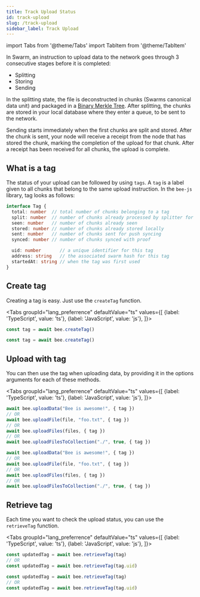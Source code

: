 ```yaml
---
title: Track Upload Status
id: track-upload
slug: /track-upload
sidebar_label: Track Upload
---
```


import Tabs from '@theme/Tabs'
import TabItem from '@theme/TabItem'

In Swarm, an instruction to upload data to the network goes through 3 consecutive stages before it is completed:

- Splitting
- Storing
- Sending

In the splitting state, the file is deconstructed in chunks (Swarms canonical data unit) and packaged in a [Binary Merkle Tree](https://en.wikipedia.org/wiki/Merkle_tree). After splitting, the chunks are stored in your local database where they enter a queue, to be sent to the network.

Sending starts immediately when the first chunks are split and stored. After the chunk is sent, your node will receive a receipt from the node that has stored the chunk, marking the completion of the upload for that chunk. After a receipt has been received for all chunks, the upload is complete.

## What is a tag
The status of your upload can be followed by using `tags`. A `tag` is a label given to all chunks that belong to the same upload instruction. In the `bee-js` library, tag looks as follows:

```ts
interface Tag {
  total: number  // total number of chunks belonging to a tag
  split: number  // number of chunks already processed by splitter for hashing
  seen: number   // number of chunks already seen
  stored: number // number of chunks already stored locally
  sent: number   // number of chunks sent for push syncing
  synced: number // number of chunks synced with proof

  uid: number       // a unique identifier for this tag
  address: string   // the associated swarm hash for this tag
  startedAt: string // when the tag was first used
}
```

## Create tag

Creating a tag is easy. Just use the `createTag` function.

<Tabs
  groupId="lang_preferrence"
  defaultValue="ts"
  values={[
    {label: 'TypeScript', value: 'ts'},
    {label: 'JavaScript', value: 'js'},
  ]}>
  <TabItem value="ts">

```ts
const tag = await bee.createTag()
```

  </TabItem>
  <TabItem value="js">

```js
const tag = await bee.createTag()
```

  </TabItem>
</Tabs>

## Upload with tag

You can then use the tag when uploading data, by providing it in the options arguments for each of these methods.

<Tabs
  groupId="lang_preferrence"
  defaultValue="ts"
  values={[
    {label: 'TypeScript', value: 'ts'},
    {label: 'JavaScript', value: 'js'},
  ]}>
  <TabItem value="ts">

```ts
await bee.uploadData("Bee is awesome!", { tag })
// OR
await bee.uploadFile(file, "foo.txt", { tag })
// OR
await bee.uploadFiles(files, { tag })
// OR
await bee.uploadFilesToCollection("./", true, { tag })
```

  </TabItem>
  <TabItem value="js">

```js
await bee.uploadData("Bee is awesome!", { tag })
// OR
await bee.uploadFile(file, "foo.txt", { tag })
// OR
await bee.uploadFiles(files, { tag })
// OR
await bee.uploadFilesToCollection("./", true, { tag })
```

  </TabItem>
</Tabs>

## Retrieve tag

Each time you want to check the upload status, you can use the `retrieveTag` function.


<Tabs
  groupId="lang_preferrence"
  defaultValue="ts"
  values={[
    {label: 'TypeScript', value: 'ts'},
    {label: 'JavaScript', value: 'js'},
  ]}>
  <TabItem value="ts">

```ts
const updatedTag = await bee.retrieveTag(tag)
// OR
const updatedTag = await bee.retrieveTag(tag.uid)
```

  </TabItem>
  <TabItem value="js">

```js
const updatedTag = await bee.retrieveTag(tag)
// OR
const updatedTag = await bee.retrieveTag(tag.uid)
```

  </TabItem>
</Tabs>
